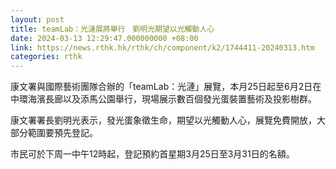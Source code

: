 ```yaml
---
layout: post
title: teamLab：光漣展將舉行　劉明光期望以光觸動人心
date: 2024-03-13 12:29:47.000000000 +08:00
link: https://news.rthk.hk/rthk/ch/component/k2/1744411-20240313.htm
categories: rthk
---
```


康文署與國際藝術團隊合辦的「teamLab：光漣」展覽，本月25日起至6月2日在中環海濱長廊以及添馬公園舉行，現場展示數百個發光蛋裝置藝術及投影樹群。

康文署署長劉明光表示，發光蛋象徵生命，期望以光觸動人心，展覽免費開放，大部分範圍要預先登記。 

市民可於下周一中午12時起，登記預約首星期3月25日至3月31日的名額。
